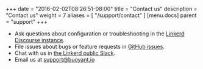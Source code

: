 +++
date = "2016-02-02T08:26:51-08:00"
title = "Contact us"
description = "Contact us"
weight = 7
aliases = [
  "/support/contact"
]
[menu.docs]
  parent = "support"
+++

* Ask questions about configuration or troubleshooting in the
[Linkerd Discourse instance](https://discourse.linkerd.io/).
* File issues about bugs or feature requests in
[GitHub issues](https://github.com/linkerd/linkerd/issues/new).
* Chat with us in [the Linkerd public Slack](http://slack.linkerd.io).
* Email us at [support@buoyant.io](mailto:support@buoyant.io)
